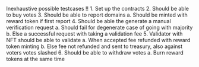 Inexhaustive possible testcases !!
    1. Set up the contracts
    2. Should be able to buy votes
    3. Should be able to report domains
        a. Should be minted with reward token if first report
    4. Should be able the generate a manual verification request
        a. Should fail for degenerate case of going with majority
        b. Else a successful request with taking a validation fee
    5. Validator with NFT should be able to validate
        a. When accepted fee refunded with reward token minting
        b. Else fee not refunded and sent to treasury, 
            also against voters votes slashed
    6. Should be able to withdraw votes
        a. Burn reward tokens at the same time